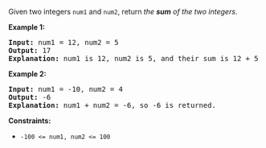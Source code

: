 Given two integers `num1` and `num2`, return *the **sum** of the two integers*.

**Example 1:**
<pre>
<b>Input:</b> num1 = 12, num2 = 5
<b>Output:</b> 17
<b>Explanation:</b> num1 is 12, num2 is 5, and their sum is 12 + 5 = 17, so 17 is returned.
</pre>

**Example 2:**
<pre>
<b>Input:</b> num1 = -10, num2 = 4
<b>Output:</b> -6
<b>Explanation:</b> num1 + num2 = -6, so -6 is returned.
</pre>

**Constraints:**
- `-100 <= num1, num2 <= 100`
